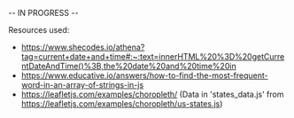 -- IN PROGRESS --

Resources used:
- https://www.shecodes.io/athena?tag=current+date+and+time#:~:text=innerHTML%20%3D%20getCurrentDateAndTime()%3B,the%20date%20and%20time%20in
- https://www.educative.io/answers/how-to-find-the-most-frequent-word-in-an-array-of-strings-in-js
- https://leafletjs.com/examples/choropleth/ (Data in 'states_data.js' from https://leafletjs.com/examples/choropleth/us-states.js)